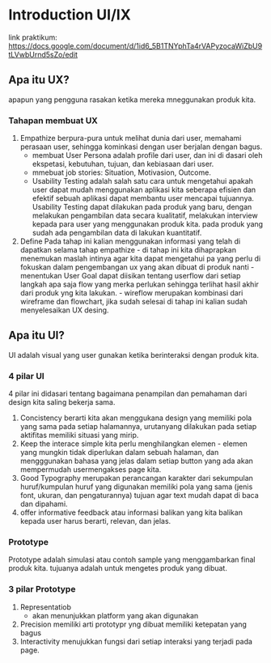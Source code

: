 # Introduction UI/IX

link praktikum: https://docs.google.com/document/d/1id6_5B1TNYphTa4rVAPyzocaWiZbU9tLVwbUrnd5sZo/edit

## Apa itu UX?

apapun yang pengguna rasakan ketika mereka mneggunakan produk kita.

### Tahapan membuat UX

1. Empathize
   berpura-pura untuk melihat dunia dari user, memahami perasaan user, sehingga
   kominkasi dengan user berjalan dengan bagus.
   - membuat User Persona adalah profile dari user, dan ini di dasari oleh ekspetasi, kebutuhan, tujuan, dan kebiasaan dari user.
   - mmebuat job stories: Situation, Motivasion, Outcome.
   - Usability Testing adalah salah satu cara untuk mengetahui apakah user dapat mudah menggunakan aplikasi kita seberapa efisien dan efektif sebuah aplikasi dapat membantu user mencapai tujuannya. Usability Testing dapat dilakukan pada produk yang baru, dengan melakukan pengambilan data secara kualitatif, melakukan interview kepada para user yang menggunakan produk kita. pada produk yang sudah ada pengambilan data di lakukan kuantitatif.
2. Define
   Pada tahap ini kalian menggunakan informasi yang telah di dapatkan selama tahap empathize - di tahap ini kita dihaprapkan menemukan maslah intinya agar kita dapat mengetahui pa yang perlu di fokuskan dalam pengembangan ux yang akan dibuat di produk nanti - menentukan User Goal
   dapat diisikan tentang userflow dari setiap langkah apa saja flow yang merka perlukan sehingga terlihat hasil akhir dari produk yng kita lakukan. - wireflow merupakan kombinasi dari wireframe dan flowchart, jika sudah selesai di tahap ini kalian sudah menyelesaikan UX desing.

## Apa itu UI?

UI adalah visual yang user gunakan ketika berinteraksi dengan produk kita.

### 4 pilar UI

4 pilar ini didasari tentang bagaimana penampilan dan pemahaman dari design kita saling bekerja sama.

1. Concistency
   berarti kita akan menggukana design yang memiliki pola yang sama pada setiap halamannya, urutanyang dilakukan pada setiap aktifitas memiliki situasi yang mirip.
2. Keep the interace simple
   kita perlu menghilangkan elemen - elemen yang mungkin tidak diperlukan dalam sebuah halaman, dan mengggunakan bahasa yang jelas dalam setiap button yang ada akan mempermudah usermengakses page kita.
3. Good Typography
   merupakan perancangan karakter dari sekumpulan huruf/kumpulan huruf yang digunakan memiliki pola yang sama (jenis font, ukuran, dan pengaturannya) tujuan agar text mudah dapat di baca dan dipahami.
4. offer informative feedback
   atau informasi balikan yang kita balikan kepada user harus berarti, relevan, dan jelas.

### Prototype

Prototype adalah simulasi atau contoh sample yang menggambarkan final produk kita. tujuanya adalah untuk mengetes produk yang dibuat.

### 3 pilar Prototype

1. Representatiob
   - akan menunjukkan platform yang akan digunakan
2. Precision memiliki arti prototypr yng dibuat memiliki ketepatan yang bagus
3. Interactivity
   menujukkan fungsi dari setiap interaksi yang terjadi pada page.
